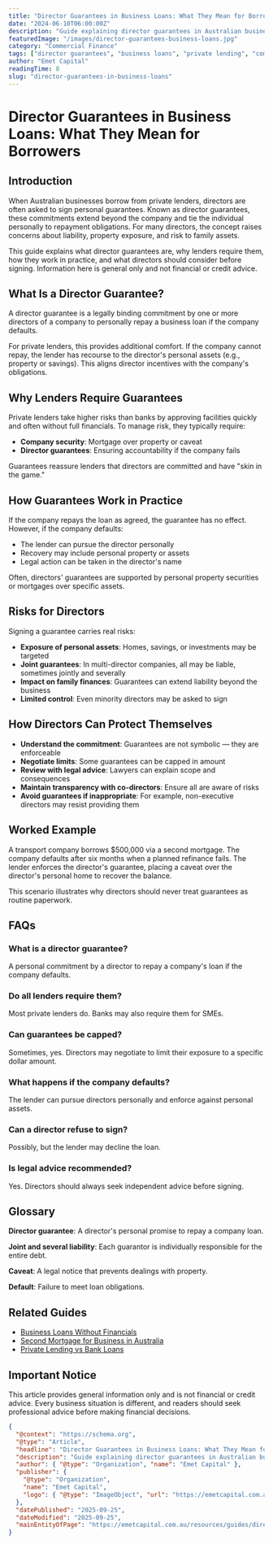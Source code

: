 ```yaml
---
title: "Director Guarantees in Business Loans: What They Mean for Borrowers"
date: "2024-06-10T06:00:00Z"
description: "Guide explaining director guarantees in Australian business lending: what they are, why lenders require them, risks, and protections for directors."
featuredImage: "/images/director-guarantees-business-loans.jpg"
category: "Commercial Finance"
tags: ["director guarantees", "business loans", "private lending", "commercial finance", "personal guarantees", "liability"]
author: "Emet Capital"
readingTime: 8
slug: "director-guarantees-in-business-loans"
---
```


# Director Guarantees in Business Loans: What They Mean for Borrowers

## Introduction

When Australian businesses borrow from private lenders, directors are often asked to sign personal guarantees. Known as director guarantees, these commitments extend beyond the company and tie the individual personally to repayment obligations. For many directors, the concept raises concerns about liability, property exposure, and risk to family assets.

This guide explains what director guarantees are, why lenders require them, how they work in practice, and what directors should consider before signing. Information here is general only and not financial or credit advice.

## What Is a Director Guarantee?

A director guarantee is a legally binding commitment by one or more directors of a company to personally repay a business loan if the company defaults.

For private lenders, this provides additional comfort. If the company cannot repay, the lender has recourse to the director's personal assets (e.g., property or savings). This aligns director incentives with the company's obligations.

## Why Lenders Require Guarantees

Private lenders take higher risks than banks by approving facilities quickly and often without full financials. To manage risk, they typically require:

- **Company security**: Mortgage over property or caveat
- **Director guarantees**: Ensuring accountability if the company fails

Guarantees reassure lenders that directors are committed and have "skin in the game."

## How Guarantees Work in Practice

If the company repays the loan as agreed, the guarantee has no effect. However, if the company defaults:

- The lender can pursue the director personally
- Recovery may include personal property or assets
- Legal action can be taken in the director's name

Often, directors' guarantees are supported by personal property securities or mortgages over specific assets.

## Risks for Directors

Signing a guarantee carries real risks:

- **Exposure of personal assets**: Homes, savings, or investments may be targeted
- **Joint guarantees**: In multi-director companies, all may be liable, sometimes jointly and severally
- **Impact on family finances**: Guarantees can extend liability beyond the business
- **Limited control**: Even minority directors may be asked to sign

## How Directors Can Protect Themselves

- **Understand the commitment**: Guarantees are not symbolic — they are enforceable
- **Negotiate limits**: Some guarantees can be capped in amount
- **Review with legal advice**: Lawyers can explain scope and consequences
- **Maintain transparency with co-directors**: Ensure all are aware of risks
- **Avoid guarantees if inappropriate**: For example, non-executive directors may resist providing them

## Worked Example

A transport company borrows $500,000 via a second mortgage. The company defaults after six months when a planned refinance fails. The lender enforces the director's guarantee, placing a caveat over the director's personal home to recover the balance.

This scenario illustrates why directors should never treat guarantees as routine paperwork.

## FAQs

### What is a director guarantee?
A personal commitment by a director to repay a company's loan if the company defaults.

### Do all lenders require them?
Most private lenders do. Banks may also require them for SMEs.

### Can guarantees be capped?
Sometimes, yes. Directors may negotiate to limit their exposure to a specific dollar amount.

### What happens if the company defaults?
The lender can pursue directors personally and enforce against personal assets.

### Can a director refuse to sign?
Possibly, but the lender may decline the loan.

### Is legal advice recommended?
Yes. Directors should always seek independent advice before signing.

## Glossary

**Director guarantee**: A director's personal promise to repay a company loan.

**Joint and several liability**: Each guarantor is individually responsible for the entire debt.

**Caveat**: A legal notice that prevents dealings with property.

**Default**: Failure to meet loan obligations.

## Related Guides

- [Business Loans Without Financials](/resources/guides/business-loans-without-financials)
- [Second Mortgage for Business in Australia](/resources/guides/second-mortgage-for-business-australia)
- [Private Lending vs Bank Loans](/resources/guides/private-lending-vs-bank-loans)

## Important Notice

This article provides general information only and is not financial or credit advice. Every business situation is different, and readers should seek professional advice before making financial decisions.

```json
{
  "@context": "https://schema.org",
  "@type": "Article",
  "headline": "Director Guarantees in Business Loans: What They Mean for Borrowers",
  "description": "Guide explaining director guarantees in Australian business lending: what they are, why lenders require them, risks, and protections.",
  "author": { "@type": "Organization", "name": "Emet Capital" },
  "publisher": {
    "@type": "Organization",
    "name": "Emet Capital",
    "logo": { "@type": "ImageObject", "url": "https://emetcapital.com.au/static/logo.png" }
  },
  "datePublished": "2025-09-25",
  "dateModified": "2025-09-25",
  "mainEntityOfPage": "https://emetcapital.com.au/resources/guides/director-guarantees-in-business-loans"
}
```